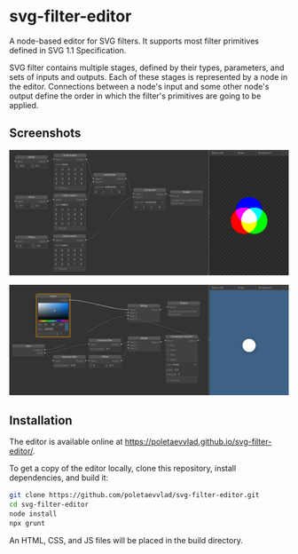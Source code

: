 # svg-filter-editor

A node-based editor for SVG filters. It supports most filter primitives defined in SVG 1.1 Specification.

SVG filter contains multiple stages, defined by their types, parameters, and sets of inputs and outputs. Each of these stages is represented by a node in the editor. Connections between a node's input and some other node's output define the order in which the filter's primitives are going to be applied.

## Screenshots

![Color wheel](samples/color-wheel.png)

![Drop shadow](samples/drop-shadow.png)

## Installation

The editor is available online at https://poletaevvlad.github.io/svg-filter-editor/.

To get a copy of the editor locally, clone this repository, install dependencies, and build it:

```sh
git clone https://github.com/poletaevvlad/svg-filter-editor.git
cd svg-filter-editor
node install
npx grunt
```

An HTML, CSS, and JS files will be placed in the build directory.
